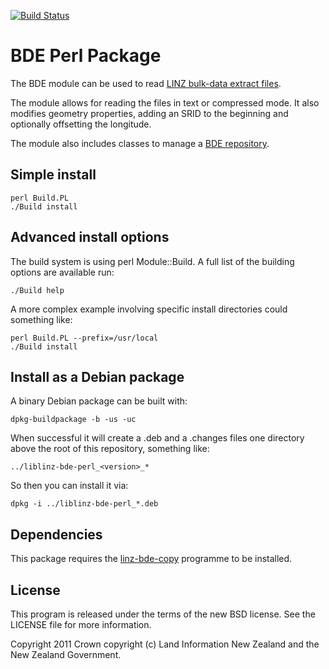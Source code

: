 [![Build Status](https://travis-ci.org/linz/linz-bde-perl.svg?branch=master)](https://travis-ci.org/linz/linz-bde-perl)

# BDE Perl Package

The BDE module can be used to read [LINZ bulk-data extract files](docs/BDE.md).

The module allows for reading the files in text or compressed mode. 
It also modifies geometry properties, adding an SRID to the beginning and
optionally offsetting the longitude.

The module also includes classes to manage a [BDE repository](docs/BDE_repository.md).

## Simple install

```shell
perl Build.PL
./Build install
```

## Advanced install options

The build system is using perl Module::Build. A full list of the building
options are available run:

```shell
./Build help
```

A more complex example involving specific install directories could something
like:

```shell
perl Build.PL --prefix=/usr/local
./Build install
```

## Install as a Debian package

A binary Debian package can be built with:

    dpkg-buildpackage -b -us -uc

When successful it will create a .deb and a .changes files one directory
above the root of this repository, something like:

    ../liblinz-bde-perl_<version>_*

So then you can install it via:

    dpkg -i ../liblinz-bde-perl_*.deb


## Dependencies

This package requires the [linz-bde-copy](https://github.com/linz/linz-bde-copy)
programme to be installed.


## License

This program is released under the terms of the new BSD license. See the 
LICENSE file for more information.

Copyright 2011 Crown copyright (c) Land Information New Zealand and the New
Zealand Government.
